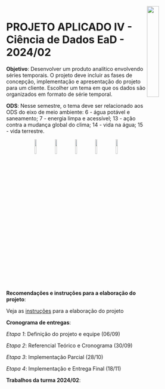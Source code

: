 <img src="https://github.com/scalabrinig/cdProjetoAplicadoIV/blob/052fdb52ae91ec7ce4ad04086f96803e9f1073d0/figuras/mackenzie_logo.jpg" width="25%" align="right"/>


# **PROJETO APLICADO IV - Ciência de Dados EaD - 2024/02**

**Objetivo**: Desenvolver um produto analítico envolvendo séries temporais. O projeto deve incluir as fases de concepção, implementação e apresentação do projeto para um cliente. Escolher um tema em que os dados são organizados em formato de série temporal.

**ODS**: Nesse semestre, o tema deve ser relacionado aos ODS do eixo de meio ambiente: 6 - água potável e saneamento; 7 - energia limpa e acessível; 13 - ação contra a mudança global do clima; 14 - vida na água; 15 - vida terrestre.

<p align="center">
  <img src="https://github.com/scalabrinig/cdProjetoAplicadoIV/blob/1cbc699eb401a201e2b313d97f3eee6981ddcaea/figuras/sdg_06.svg" width="10%" align="center"/>
  <img src="https://github.com/scalabrinig/cdProjetoAplicadoIV/blob/1cbc699eb401a201e2b313d97f3eee6981ddcaea/figuras/sdg_07.svg" width="10%" align="center"/>
  <img src="https://github.com/scalabrinig/cdProjetoAplicadoIV/blob/1cbc699eb401a201e2b313d97f3eee6981ddcaea/figuras/sdg_13.svg" width="10%" align="center"/>
  <img src="https://github.com/scalabrinig/cdProjetoAplicadoIV/blob/1cbc699eb401a201e2b313d97f3eee6981ddcaea/figuras/sdg_14.svg" width="10%" align="center"/>
  <img src="https://github.com/scalabrinig/cdProjetoAplicadoIV/blob/1cbc699eb401a201e2b313d97f3eee6981ddcaea/figuras/sdg_15.svg" width="10%" align="center"/>
</p>


**Recomendações e instruções para a elaboração do projeto**:

Veja as [instruções](https://github.com/scalabrinig/cdProjetoAplicadoIV/blob/master/projeto/cd_projeto_aplicado_IV.ipynb) para a elaboração do projeto


**Cronograma de entregas**:

_Etapa 1_: Definição do projeto e equipe (06/09)

_Etapa 2_: Referencial Teórico e Cronograma (30/09)

_Etapa 3_: Implementação Parcial (28/10)

_Etapa 4_: Implementação e Entrega Final (18/11)


**Trabalhos da turma 2024/02**:
